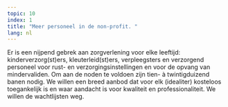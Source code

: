 ```yaml
---
topic: 10
index: 1
title: "Meer personeel in de non-profit. "
lang: nl
---
```

Er is een nijpend gebrek aan zorgverlening voor elke leeftijd:
kinderverzorg(st)ers, kleuterleid(st)ers, verpleegsters en verzorgend
personeel voor rust- en verzorgingsinstellingen en voor de opvang van
mindervaliden. Om aan de noden te voldoen zijn tien- à twintigduizend banen
nodig.
We willen een breed aanbod dat voor elk (idealiter) kosteloos toegankelijk is
en waar aandacht is voor kwaliteit en professionaliteit. We willen de
wachtlijsten weg.

